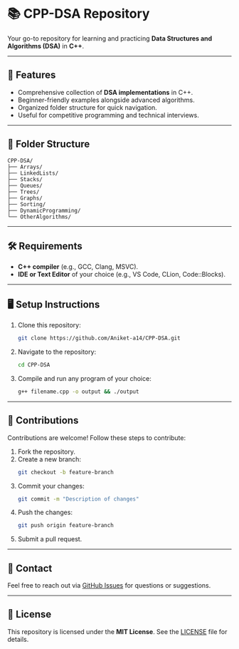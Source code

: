 # 📚 CPP-DSA Repository  
Your go-to repository for learning and practicing **Data Structures and Algorithms (DSA)** in **C++**.  

---

## 🚀 Features  
- Comprehensive collection of **DSA implementations** in C++.  
- Beginner-friendly examples alongside advanced algorithms.  
- Organized folder structure for quick navigation.  
- Useful for competitive programming and technical interviews.

---

## 📂 Folder Structure  
```plaintext
CPP-DSA/
├── Arrays/
├── LinkedLists/
├── Stacks/
├── Queues/
├── Trees/
├── Graphs/
├── Sorting/
├── DynamicProgramming/
└── OtherAlgorithms/
```

---

## 🛠️ Requirements  
- **C++ compiler** (e.g., GCC, Clang, MSVC).  
- **IDE or Text Editor** of your choice (e.g., VS Code, CLion, Code::Blocks).  

---

## 🖥️ Setup Instructions  
1. Clone this repository:  
   ```bash  
   git clone https://github.com/Aniket-a14/CPP-DSA.git  
   ```  
2. Navigate to the repository:  
   ```bash  
   cd CPP-DSA  
   ```  
3. Compile and run any program of your choice:  
   ```bash  
   g++ filename.cpp -o output && ./output  
   ```  

---

## 🤝 Contributions  
Contributions are welcome! Follow these steps to contribute:  
1. Fork the repository.  
2. Create a new branch:  
   ```bash  
   git checkout -b feature-branch  
   ```  
3. Commit your changes:  
   ```bash  
   git commit -m "Description of changes"  
   ```  
4. Push the changes:  
   ```bash  
   git push origin feature-branch  
   ```  
5. Submit a pull request.  

---

## 📧 Contact  
Feel free to reach out via [GitHub Issues](https://github.com/Aniket-a14/CPP-DSA/issues) for questions or suggestions.  

---

## 📜 License  
This repository is licensed under the **MIT License**. See the [LICENSE](LICENSE) file for details.  
